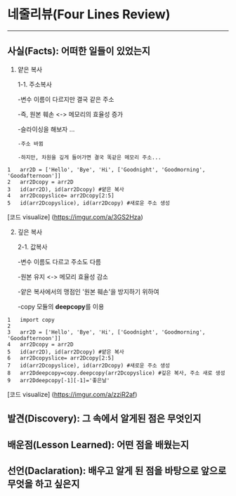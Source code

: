 # 네줄리뷰(Four Lines Review)
<hr>

## 사실(Facts): 어떠한 일들이 있었는지
 1. 얕은 복사

    1-1. 주소복사

    -변수 이름이 다르지만 결국 같은 주소

    -즉, 원본 훼손 <-> 메모리의 효율성 증가

    -슬라이싱을 해보자 ...

        -주소 바뀜 

        -하지만, 차원을 깊게 들어가면 결국 똑같은 메모리 주소...
```
1	arr2D = ['Hello', 'Bye', 'Hi', ['Goodnight', 'Goodmorning', 'Goodafternoon']]
2	arr2Dcopy = arr2D
3	id(arr2D), id(arr2Dcopy) #얕은 복사
4	arr2Dcopyslice= arr2Dcopy[2:5]
5	id(arr2Dcopyslice), id(arr2Dcopy) #새로운 주소 생성
```
 [코드 visualize]
(https://imgur.com/a/3GS2Hza)
    
 2. 깊은 복사
 
    2-1. 값복사

    -변수 이름도 다르고 주소도 다름

    -원본 유지 <-> 메모리 효율성 감소

    -얕은 복사에서의 맹점인 '원본 훼손'을 방지하기 위하여

    -copy 모듈의 **deepcopy**를 이용
```
1	import copy
2	
3	arr2D = ['Hello', 'Bye', 'Hi', ['Goodnight', 'Goodmorning', 'Goodafternoon']]
4	arr2Dcopy = arr2D
5	id(arr2D), id(arr2Dcopy) #얕은 복사
6	arr2Dcopyslice= arr2Dcopy[2:5]
7	id(arr2Dcopyslice), id(arr2Dcopy) #새로운 주소 생성
8	arr2Ddeepcopy=copy.deepcopy(arr2Dcopyslice) #깊은 복사, 주소 새로 생성
9	arr2Ddeepcopy[-1][-1]='좋은날'
```
[코드 visualize]
(https://imgur.com/a/zziR2af)


## 발견(Discovery): 그 속에서 알게된 점은 무엇인지

## 배운점(Lesson Learned): 어떤 점을 배웠는지

## 선언(Daclaration): 배우고 알게 된 점을 바탕으로 앞으로 무엇을 하고 싶은지